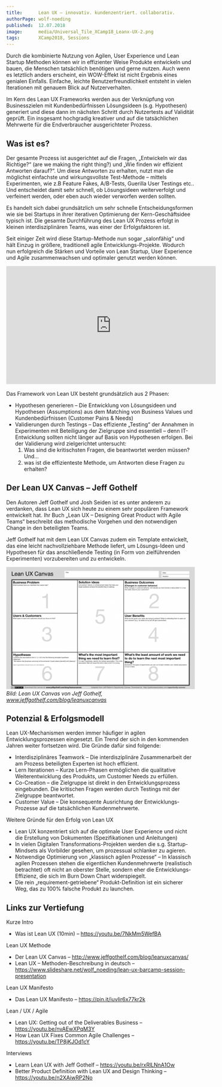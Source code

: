 ```yaml
---
title:      Lean UX – innovativ. kundenzentriert. collaborativ.
authorPage: wolf-noeding
published:  12.07.2018
image:      media/Universal_Tile_XCamp18_Leanx-UX-2.png
tags:       XCamp2018, Sessions
---
```


Durch die kombinierte Nutzung von Agilen, User Experience und Lean Startup Methoden können wir in effizienter Weise Produkte entwickeln und bauen, die Menschen tatsächlich benötigen und gerne nutzen. Auch wenn es letztlich anders erscheint, ein WOW-Effekt ist nicht Ergebnis eines genialen Einfalls. Einfache, leichte Benutzerfreundlichkeit entsteht in vielen Iterationen mit genauem Blick auf Nutzerverhalten.

Im Kern des Lean UX Frameworks werden aus der Verknüpfung von Businesszielen mit Kundenbedürfnissen Lösungsideen (s.g. Hypothesen) generiert und diese dann im nächsten Schritt durch Nutzertests auf Validität geprüft. Ein insgesamt hochgradig kreativer und auf die tatsächlichen Mehrwerte für die Endverbraucher ausgerichteter Prozess.

## Was ist es?

Der gesamte Prozess ist ausgerichtet auf die Fragen, „Entwickeln wir das Richtige?“ (are we making the right thing?) und „Wie finden wir effizient Antworten darauf?“. Um diese Antworten zu erhalten, nutzt man die möglichst einfachste und wirkungsvollste Test-Methode – mittels Experimenten, wie z.B Feature Fakes, A/B-Tests, Guerilla User Testings etc.. Und entscheidet damit sehr schnell, ob Lösungsideen weiterverfolgt und verfeinert werden, oder eben auch wieder verworfen werden sollten.

Es handelt sich dabei grundsätzlich um sehr schnelle Entscheidungsformen wie sie bei Startups in ihrer iterativen Optimierung der Kern-Geschäftsidee typisch ist. Die gesamte Durchführung des Lean UX Prozess erfolgt in kleinen interdisziplinären Teams, was einer der Erfolgsfaktoren ist.

Seit einiger Zeit wird diese Startup-Methode nun sogar „salonfähig“ und hält Einzug in größere, traditionell agile Entwicklungs-Projekte. Wodurch nun erfolgreich die Stärken und Vorteile von Lean Startup, User Experience und Agile zusammenwachsen und optimaler genutzt werden können.

<iframe width="560" height="315" src="https://www.youtube.com/embed/7NkMm5WefBA" frameborder="0" allow="accelerometer; autoplay; encrypted-media; gyroscope; picture-in-picture" allowfullscreen></iframe>

Das Framework von Lean UX besteht grundsätzlich aus 2 Phasen:

- Hypothesen generieren – Die Entwicklung von Lösungsideen und Hypothesen (Assumptions) aus dem Matching von Business Values und Kundenbedürfnissen (Customer Pains & Needs)
- Validierungen durch Testings – Das effiziente „Testing“ der Annahmen in Experimenten mit Beteiligung der Zielgruppe sind essentiell – denn IT-Entwicklung sollten nicht länger auf Basis von Hypothesen erfolgen. Bei der Validierung wird zielgerichtet untersucht:
    1. Was sind die kritischsten Fragen, die beantwortet werden müssen? Und…
    2. was ist die effizienteste Methode, um Antworten diese Fragen zu erhalten?


## Der Lean UX Canvas – Jeff Gothelf

Den Autoren Jeff Gothelf und Josh Seiden ist es unter anderem zu verdanken, dass Lean UX sich heute zu einem sehr populären Framework entwickelt hat. Ihr Buch „Lean UX – Designing Great Product with Agile Teams“ beschreibt das methodische Vorgehen und den notwendigen Change in den beteiligten Teams.

Jeff Gothelf hat mit dem Lean UX Canvas zudem ein Template entwickelt, das eine leicht nachvollziehbare Methode liefert, um Lösungs-Ideen und Hypothesen für das anschließende Testing (in Form von zielführenden Experimenten) vorzubereiten und zu entwickeln.

![Lean UX Canvas von Jeff Gothelf](media/LeanUX_canvas_v4-940x608-600x388.png)
*Bild: Lean UX Canvas von Jeff Gothelf, www.jeffgothelf.com/blog/leanuxcanvas*


## Potenzial & Erfolgsmodell

Lean UX-Mechanismen werden immer häufiger in agilen Entwicklungsprozessen eingesetzt. Ein Trend der sich in den kommenden Jahren weiter fortsetzen wird. Die Gründe dafür sind folgende:

- Interdisziplinäres Teamwork – Die interdisziplinäre Zusammenarbeit der am Prozess beteiligten Experten ist hoch effizient.
- Lern Iterationen – Kurze Lern-Phasen ermöglichen die qualitative Weiterentwicklung des Produkts, um Customer Needs zu erfüllen.
- Co-Creation – die Zielgruppe ist direkt in den Entwicklungsprozess eingebunden. Die kritischen Fragen werden durch Testings mit der Zielgruppe beantwortet.
- Customer Value – Die konsequente Ausrichtung der Entwicklungs-Prozesse auf die tatsächlichen Kundenmehrwerte.


Weitere Gründe für den Erfolg von Lean UX

- Lean UX konzentriert sich auf die optimale User Experience und nicht die Erstellung von Dokumenten (Spezifikationen und Anleitungen)
- In vielen Digitalen Transformations-Projekten werden die s.g. Startup-Mindsets als Vorbilder gesehen, um prozessual schlanker zu agieren.
- Notwendige Optimierung von „klassisch agilen Prozesse“ – In klassisch agilen Prozessen stehen die eigentlichen Kundenmehrwerte (realistisch betrachtet) oft nicht an oberster Stelle, sondern eher die Entwicklungs-Effizienz, die sich im Burn Down Chart widerspiegelt.
- Die rein „requirement-getriebene“ Produkt-Definition ist ein sicherer Weg, das zu 100% falsche Produkt zu launchen.


## Links zur Vertiefung

Kurze Intro

- Was ist Lean UX (10min) – https://youtu.be/7NkMm5WefBA


Lean UX Methode

- Der Lean UX Canvas – http://www.jeffgothelf.com/blog/leanuxcanvas/
- Lean UX – Methoden-Beschreibung in deutsch – https://www.slideshare.net/wolf_noeding/lean-ux-barcamp-session-presentation


Lean UX Manifesto

- Das Lean UX Manifesto – https://pin.it/iuvlir6x77kr2k


Lean / UX / Agile

- Lean UX: Getting out of the Deliverables Business – https://youtu.be/nvAEwXPqM3Y
- How Lean UX Fixes Common Agile Challenges – https://youtu.be/TP8jKJOd1cY


Interviews

- Learn Lean UX with Jeff Gothelf – https://youtu.be/rxRlLNnA1Ow
- Better Product Definition with Lean UX and Design Thinking – https://youtu.be/n2XAiwRP2No
